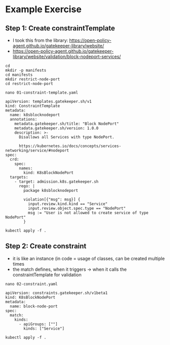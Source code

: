 # Example Exercise 

## Step 1: Create constraintTemplate 

  * I took this from the library: https://open-policy-agent.github.io/gatekeeper-library/website/
  * https://open-policy-agent.github.io/gatekeeper-library/website/validation/block-nodeport-services/

```
cd 
mkdir -p manifests 
cd manifests 
mkdir restrict-node-port 
cd restrict-node-port 
```

```
nano 01-constraint-template.yaml 
```

```
apiVersion: templates.gatekeeper.sh/v1
kind: ConstraintTemplate
metadata:
  name: k8sblocknodeport
  annotations:
    metadata.gatekeeper.sh/title: "Block NodePort"
    metadata.gatekeeper.sh/version: 1.0.0
    description: >-
      Disallows all Services with type NodePort.

      https://kubernetes.io/docs/concepts/services-networking/service/#nodeport
spec:
  crd:
    spec:
      names:
        kind: K8sBlockNodePort
  targets:
    - target: admission.k8s.gatekeeper.sh
      rego: |
        package k8sblocknodeport

        violation[{"msg": msg}] {
          input.review.kind.kind == "Service"
          input.review.object.spec.type == "NodePort"
          msg := "User is not allowed to create service of type NodePort"
        }
```

```
kubectl apply -f .
```

## Step 2: Create constraint 

  * it is like an instance (in code = usage of classes, can be created multiple times
  * the match defines, when it triggers -> when it calls the constraintTemplate for validation 

```
nano 02-constraint.yaml
```

```
apiVersion: constraints.gatekeeper.sh/v1beta1
kind: K8sBlockNodePort
metadata:
  name: block-node-port
spec:
  match:
    kinds:
      - apiGroups: [""]
        kinds: ["Service"]
```

```
kubectl apply -f . 
```

